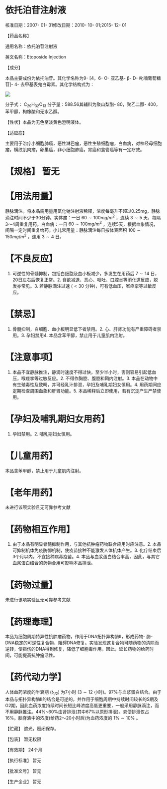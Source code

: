# 依托泊苷注射液

核准日期：2007- 01- 31修改日期：2010- 10- 01;2015- 12- 01

【药品名称】

通用名称：依托泊苷注射液

英文名称：Etoposide Injection

【成分】

本品主要成份为依托泊苷。其化学名称为9- [4，6- O- 亚乙基- β- D- 叱喃葡萄糖苷]- 4- 去甲基表鬼白霉素。其化学结构式为：

![](https://cdn-mineru.openxlab.org.cn/result/2025-08-07/9626583f-9f1b-42e0-b062-548b900b5c8d/91d255f98dcc181390af34ce54583ae6e959b3c8be3b3b272ea5b9aa9470a900.jpg)

分子式：  $\mathrm{C_{29}H_{32}O_{13}}$  分子量：588.56其辅料为聚山梨酯- 80，聚乙二醇- 400，苯甲醇，枸橡酸和无水乙醇。

【性状】本品为无色至淡黄色澄明液体。

【适应症】

主要用于治疗小细胞肺癌，恶性淋巴瘤，恶性生殖细胞瘤，白血病，对神经母细胞瘤，横纹肌肉瘤，卵巢癌，非小细胞肺癌，胃癌和食管癌等有一定疗效。

# 【规格】 暂无

# 【用法用量】

静脉滴注。将本品需用量用氯化钠注射液稀释，浓度每毫升不超过0.25mg，静脉滴注时间不少于30分钟。实体瘤：一日  $60\sim 100mg / m^2$  ，连续  $3\sim 5$  天，每隔3～4周重复用药。白血病：一日  $60\sim 100mg / m^2$  ，连续5天，根据血象情况，间隔一定时间重复给药。小儿常用量：静脉滴注每日按体表面积  $100\sim 150mg / m^2$  ，连用  $3\sim 4$  日。

# 【不良反应】

1. 可逆性的骨髓抑制，包括白细胞及血小板减少，多发生在用药后  $7\sim 14$  日，20日左右后恢复正常。2. 食欲减退、恶心、呕吐、口腔炎等消化道反应，脱发亦常见。3. 若静脉滴注过速  $(< 30$  分钟)，可有低血压，喉痉挛等过敏反应。

# 【禁忌】

1. 骨髓抑制，白细胞、血小板明显低下者禁用。2. 心、肝肾功能有严重障碍者禁用。3. 孕妇禁用4. 本品含苯甲醇，禁止用于儿童肌内注射。

# 【注意事项】

1. 本品不宜静脉推注，静滴时速度不得过快，至少半小时，否则容易引起低血压，喉痉挛等过敏反应。2. 不得作胸腔、腹腔和鞘内注射。3. 本品在动物中有生殖毒性及致畸，并可经乳汁排泄，孕妇及哺乳期妇女慎用。4. 用药期间应定期检查周围血象和肝肾功能。5. 本品稀释后立即使用，若有沉淀产生严禁使用。

# 【孕妇及哺乳期妇女用药】

1. 孕妇禁用。2. 哺乳期妇女慎用。

# 【儿童用药】

本品含苯甲醇，禁止用于儿童肌内注射。

# 【老年用药】

未进行该项实验且无可靠参考文献

# 【药物相互作用】

1. 由于本品有明显骨髓抑制作用，与其他抗肿瘤药物联合应用时应注意。2. 本品可抑制机体免疫防御机制，使疫苗接种不能激发人体抗体产生。3. 化疗结束后3个月以内，不宜接种病毒疫苗。4. 本品与血浆蛋白结合率高，因此，与其它血浆蛋白结合的药物合用可影响本品排泄。

# 【药物过量】

未进行该项实验且无可靠参考文献

# 【药理毒理】

本品为细胞周期特异性抗肿瘤药物，作用于DNA拓扑异构酶II，形成药物- 酶- DNA稳定的可逆性复合物，阻碍DNA修复。实验发现这复合物可随药物的清除而逆转，使损伤的DNA得到修复，降低了细胞毒作用。因此，延长药物的给药时间，可能提高抗肿瘤活性。

# 【药代动力学】

人体血药浓度的半衰期  $(t_{1 / 2})$  为7小时  $(3 \sim 12$  小时)。97%与血浆蛋白结合。由于本品与拓扑异构酶II的结合是可逆的，并作用于细胞周期中持续时间较长的S期及G2期，因此血药浓度持续时间长短比峰浓度高低更重要，一般采用静脉滴注，而不用静脉推注。44%~60%由肾排泄(其中67%以原形排泄)。粪便排泄仅占16%。脑脊液中的浓度(给药2～20小时后)为血药浓度的  $1\% \sim 10\%$  。

【贮藏】 遮光，密闭保存。

【包装】 暂无权限

【有效期】 24个月

【执行标准】 暂无

【批准文号】 暂无

【生产企业】 暂无